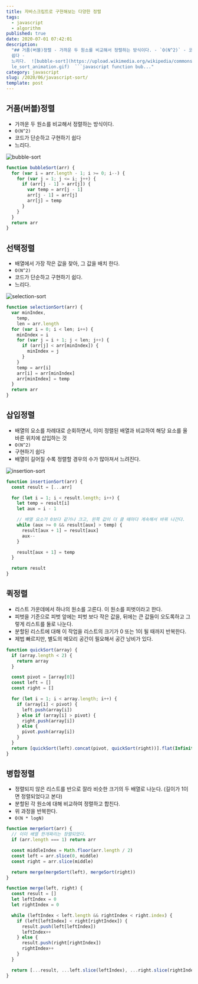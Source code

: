 ```yaml
---
title: 자바스크립트로 구현해보는 다양한 정렬
tags:
  - javascript
  - algorithm
published: true
date: 2020-07-01 07:42:01
description:
  "## 거품(버블)정렬 - 가까운 두 원소를 비교해서 정렬하는 방식이다. - `O(N^2)` - 코드가 단순하고 구현하기
  쉽다 -
  느리다.  ![bubble-sort](https://upload.wikimedia.org/wikipedia/commons/3/37/Bubb\
  le_sort_animation.gif)  ```javascript function bub..."
category: javascript
slug: /2020/06/javascript-sort/
template: post
---
```


## 거품(버블)정렬

- 가까운 두 원소를 비교해서 정렬하는 방식이다.
- `O(N^2)`
- 코드가 단순하고 구현하기 쉽다
- 느리다.

![bubble-sort](https://upload.wikimedia.org/wikipedia/commons/3/37/Bubble_sort_animation.gif)

```javascript
function bubbleSort(arr) {
  for (var i = arr.length - 1; i >= 0; i--) {
    for (var j = 1; j <= i; j++) {
      if (arr[j - 1] > arr[j]) {
        var temp = arr[j - 1]
        arr[j - 1] = arr[j]
        arr[j] = temp
      }
    }
  }
  return arr
}
```

## 선택정렬

- 배열에서 가장 작은 값을 찾아, 그 값을 배치 한다.
- `O(N^2)`
- 코드가 단순하고 구현하기 쉽다.
- 느리다.

![selection-sort](https://upload.wikimedia.org/wikipedia/commons/b/b0/Selection_sort_animation.gif)

```javascript
function selectionSort(arr) {
  var minIndex,
    temp,
    len = arr.length
  for (var i = 0; i < len; i++) {
    minIndex = i
    for (var j = i + 1; j < len; j++) {
      if (arr[j] < arr[minIndex]) {
        minIndex = j
      }
    }
    temp = arr[i]
    arr[i] = arr[minIndex]
    arr[minIndex] = temp
  }
  return arr
}
```

## 삽입정렬

- 배열의 요소를 차례대로 순회하면서, 이미 정렬된 배열과 비교하여 해당 요소를 올바른 위치에 삽입하는 것
- `O(N^2)`
- 구현하기 쉽다
- 배열이 길어질 수록 정렬할 경우의 수가 많아져서 느려진다.

![insertion-sort](https://upload.wikimedia.org/wikipedia/commons/4/42/Insertion_sort.gif)

```javascript
function insertionSort(arr) {
  const result = [...arr]

  for (let i = 1; i < result.length; i++) {
    let temp = result[i]
    let aux = i - 1

    // 배열 요소가 0보다 같거나 크고, 왼쪽 값이 더 클 때마다 계속해서 바꿔 나간다.
    while (aux >= 0 && result[aux] > temp) {
      result[aux + 1] = result[aux]
      aux--
    }

    result[aux + 1] = temp
  }

  return result
}
```

## 퀵정렬

- 리스트 가운데에서 하나의 원소를 고른다. 이 원소를 피벗이라고 한다.
- 피벗을 기준으로 피벗 앞에는 피벗 보다 작은 값을, 뒤에는 큰 값들이 오도록하고 그렇게 리스트를 둘로 나눈다.
- 분할된 리스트에 대해 이 작업을 리스트의 크기가 0 또는 1이 될 때까지 반복한다.
- 제법 빠르지만, 별도의 메모리 공간이 필요해서 공간 낭비가 있다.

```javascript
function quickSort(array) {
  if (array.length < 2) {
    return array
  }

  const pivot = [array[0]]
  const left = []
  const right = []

  for (let i = 1; i < array.length; i++) {
    if (array[i] < pivot) {
      left.push(array[i])
    } else if (array[i] > pivot) {
      right.push(array[i])
    } else {
      pivot.push(array[i])
    }
  }
  return [quickSort(left).concat(pivot, quickSort(right))].flat(Infinity)
}
```

## 병합정렬

- 정렬되지 않은 리스트를 반으로 잘라 비슷한 크기의 두 배열로 나눈다. (길이가 1이면 정렬되었다고 본다)
- 분할된 각 원소에 대해 비교하여 정렬하고 합친다.
- 위 과정을 반복한다.
- `O(N * logN)`

```javascript
function mergeSort(arr) {
  // 이미 배열 한개짜리는 정렬되었다.
  if (arr.length === 1) return arr

  const middleIndex = Math.floor(arr.length / 2)
  const left = arr.slice(0, middle)
  const right = arr.slice(middle)

  return merge(mergeSort(left), mergeSort(right))
}

function merge(left, right) {
  const result = []
  let leftIndex = 0
  let rightIndex = 0

  while (leftIndex < left.length && rightIndex < right.index) {
    if (left[leftIndex] < right[rightIndex]) {
      result.push(left[leftIndex])
      leftIndex++
    } else {
      result.push(right[rightIndex])
      rightIndex++
    }
  }

  return [...result, ...left.slice(leftIndex), ...right.slice(rightIndex)]
}
```
